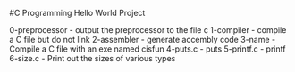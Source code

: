 #C Programming Hello World Project

0-preprocessor - output the preprocessor to the file c
1-compiler - compile a C file but do not link
2-assembler - generate accembly code
3-name - Compile a C file with an exe named cisfun
4-puts.c - puts
5-printf.c - printf
6-size.c - Print out the sizes of various types

